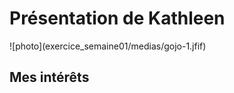 <!DOCTYPE hmtl>
<html lang="fr">
<head>
    <meta charset="UTF-8">
    <meta name="viewport" content="width=device-width, initial-scale=1.0">
     <h1> Présentation de Kathleen </h1>
![photo](exercice_semaine01/medias/gojo-1.jfif)
</head>
<body>
    <h2> Mes intérêts </h2>
</body>
</html>
